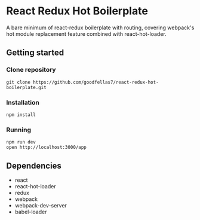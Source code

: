 # React Redux Hot Boilerplate

A bare minimum of react-redux boilerplate with routing, covering webpack's hot module replacement feature combined with react-hot-loader.

## Getting started

### Clone repository
```
git clone https://github.com/goodfellas7/react-redux-hot-boilerplate.git
```

### Installation
```
npm install
```

### Running
```
npm run dev
open http://localhost:3000/app
```

## Dependencies
- react
- react-hot-loader
- redux
- webpack
- webpack-dev-server
- babel-loader